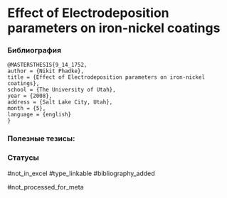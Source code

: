 # Effect of Electrodeposition parameters on iron-nickel coatings

### Библиография
```
@MASTERSTHESIS{9_14_1752,
author = {Nikit Phadke},
title = {Effect of Electrodeposition parameters on iron-nickel coatings},
school = {The University of Utah},
year = {2008},
address = {Salt Lake City, Utah},
month = {5},
language = {english}
}
```

### Полезные тезисы:

### Статусы
#not_in_excel 
#type_linkable 
#bibliography_added

#not_processed_for_meta

